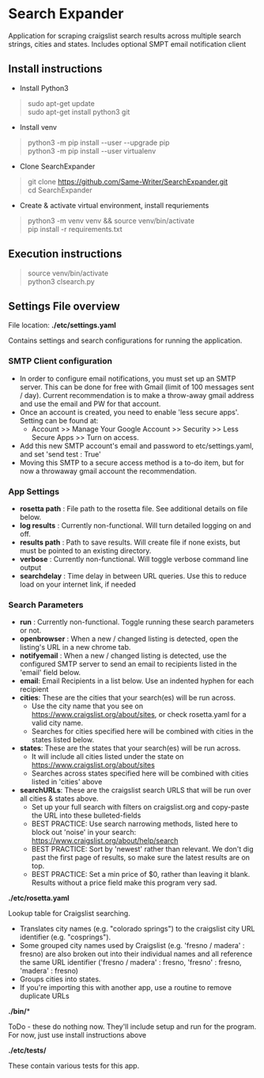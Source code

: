 
# Search Expander
Application for scraping craigslist search results across multiple search strings, cities and states. Includes optional SMPT email notification client

## Install instructions

- Install Python3 
> sudo apt-get update \
> sudo apt-get install python3 git
- Install venv 
> python3 -m pip install --user --upgrade pip \
> python3 -m pip install --user virtualenv
- Clone SearchExpander
> git clone https://github.com/Same-Writer/SearchExpander.git \
> cd SearchExpander
- Create & activate virtual environment, install requriements
> python3 -m venv venv && source venv/bin/activate \
> pip install -r requirements.txt

## Execution instructions
> source venv/bin/activate \
> python3 clsearch.py

## Settings File overview

File location: **./etc/settings.yaml**

Contains settings and search configurations for running the application. 

### SMTP Client configuration
* In order to configure email notifications, you must set up an SMTP server. This can be done for free with Gmail (limit of 100 messages sent / day). Current recommendation is to make a throw-away gmail address and use the email and PW for that account.
* Once an account is created, you need to enable 'less secure apps'. Setting can be found at:
  * Account >> Manage Your Google Account >> Security >> Less Secure Apps >> Turn on access.
* Add this new SMTP account's email and password to etc/settings.yaml, and set 'send test : True' 
* Moving this SMTP to a secure access method is a to-do item, but for now a throwaway gmail account the recommendation. 
  
### App Settings
* __rosetta path__ :    File path to the rosetta file. See additional details on file below. 
* __log results__ :     Currently non-functional. Will turn detailed logging on and off.
* __results path__ :    Path to save results. Will create file if none exists, but must be pointed to an existing directory.
* __verbose__ :         Currently non-functional. Will toggle verbose command line output
* __searchdelay__ :     Time delay in between URL queries. Use this to reduce load on your internet link, if needed
  
### Search Parameters
* __run__ :             Currently non-functional. Toggle running these search parameters or not.
* __openbrowser__ :     When a new / changed listing is detected, open the listing's URL in a new chrome tab. 
* __notifyemail__ :     When a new / changed listing is detected, use the configured SMTP server to send an email to recipients listed in the 'email' field below. 
* __email__:            Email Recipients in a list below. Use an indented hyphen for each recipient
* __cities__:           These are the cities that your search(es) will be run across. 
    * Use the city name that you see on https://www.craigslist.org/about/sites, or check rosetta.yaml for a valid city name.
    * Searches for cities specified here will be combined with cities in the states listed below.
* __states__:           These are the states that your search(es) will be run across. 
    * It will include all cities listed under the state on https://www.craigslist.org/about/sites
    * Searches across states specified here will be combined with cities listed in 'cities' above
* __searchURLs__:       These are the craigslist search URLS that will be run over all cities & states above. 
    * Set up your full search with filters on craigslist.org and copy-paste the URL into these bulleted-fields
    * BEST PRACTICE: Use search narrowing methods, listed here to block out 'noise' in your search: https://www.craigslist.org/about/help/search
    * BEST PRACTICE: Sort by 'newest' rather than relevant. We don't dig past the first page of results, so make sure the latest results are on top. 
    * BEST PRACTICE: Set a min price of $0, rather than leaving it blank. Results without a price field make this program very sad.

**./etc/rosetta.yaml**

Lookup table for Craigslist searching. 
* Translates city names  (e.g. "colorado springs") to the craigslist city URL identifier (e.g. "cosprings").
* Some grouped city names used by Craigslist (e.g. 'fresno / madera' : fresno) are also broken out into their individual names and all reference the same URL identifier ('fresno / madera' : fresno, 'fresno' : fresno, 'madera' : fresno)
* Groups cities into states.
* If you're importing this with another app, use a routine to remove duplicate URLs

**./bin/***

ToDo - these do nothing now. They'll include setup and run for the program. For now, just use install instructions above

**./etc/tests/**

These contain various tests for this app. 